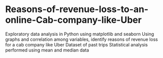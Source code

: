# Reasons-of-revenue-loss-to-an-online-Cab-company-like-Uber
Exploratory data analysis in Python using matplotlib and seaborn
Using graphs and correlation among variables, identify reasons of revenue loss for a cab company like Uber
Dataset of past trips
Statistical analysis performed using mean and median data
